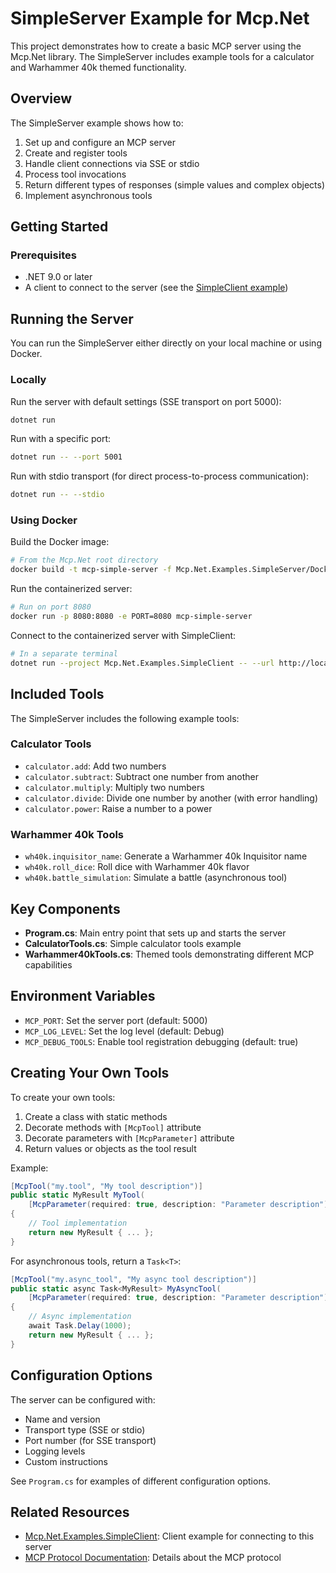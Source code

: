 # SimpleServer Example for Mcp.Net

This project demonstrates how to create a basic MCP server using the Mcp.Net library. The SimpleServer includes example tools for a calculator and Warhammer 40k themed functionality.

## Overview

The SimpleServer example shows how to:

1. Set up and configure an MCP server
2. Create and register tools
3. Handle client connections via SSE or stdio
4. Process tool invocations
5. Return different types of responses (simple values and complex objects)
6. Implement asynchronous tools

## Getting Started

### Prerequisites

- .NET 9.0 or later
- A client to connect to the server (see the [SimpleClient example](../Mcp.Net.Examples.SimpleClient))

## Running the Server

You can run the SimpleServer either directly on your local machine or using Docker.

### Locally

Run the server with default settings (SSE transport on port 5000):

```bash
dotnet run
```

Run with a specific port:

```bash
dotnet run -- --port 5001
```

Run with stdio transport (for direct process-to-process communication):

```bash
dotnet run -- --stdio
```

### Using Docker

Build the Docker image:

```bash
# From the Mcp.Net root directory
docker build -t mcp-simple-server -f Mcp.Net.Examples.SimpleServer/Dockerfile .
```

Run the containerized server:

```bash
# Run on port 8080
docker run -p 8080:8080 -e PORT=8080 mcp-simple-server
```

Connect to the containerized server with SimpleClient:

```bash
# In a separate terminal
dotnet run --project Mcp.Net.Examples.SimpleClient -- --url http://localhost:8080
```

## Included Tools

The SimpleServer includes the following example tools:

### Calculator Tools

- `calculator.add`: Add two numbers
- `calculator.subtract`: Subtract one number from another
- `calculator.multiply`: Multiply two numbers
- `calculator.divide`: Divide one number by another (with error handling)
- `calculator.power`: Raise a number to a power

### Warhammer 40k Tools

- `wh40k.inquisitor_name`: Generate a Warhammer 40k Inquisitor name
- `wh40k.roll_dice`: Roll dice with Warhammer 40k flavor
- `wh40k.battle_simulation`: Simulate a battle (asynchronous tool)

## Key Components

- **Program.cs**: Main entry point that sets up and starts the server
- **CalculatorTools.cs**: Simple calculator tools example
- **Warhammer40kTools.cs**: Themed tools demonstrating different MCP capabilities

## Environment Variables

- `MCP_PORT`: Set the server port (default: 5000)
- `MCP_LOG_LEVEL`: Set the log level (default: Debug)
- `MCP_DEBUG_TOOLS`: Enable tool registration debugging (default: true)

## Creating Your Own Tools

To create your own tools:

1. Create a class with static methods
2. Decorate methods with `[McpTool]` attribute
3. Decorate parameters with `[McpParameter]` attribute
4. Return values or objects as the tool result

Example:

```csharp
[McpTool("my.tool", "My tool description")]
public static MyResult MyTool(
    [McpParameter(required: true, description: "Parameter description")] string param1)
{
    // Tool implementation
    return new MyResult { ... };
}
```

For asynchronous tools, return a `Task<T>`:

```csharp
[McpTool("my.async_tool", "My async tool description")]
public static async Task<MyResult> MyAsyncTool(
    [McpParameter(required: true, description: "Parameter description")] string param1)
{
    // Async implementation
    await Task.Delay(1000);
    return new MyResult { ... };
}
```

## Configuration Options

The server can be configured with:

- Name and version
- Transport type (SSE or stdio)
- Port number (for SSE transport)
- Logging levels
- Custom instructions

See `Program.cs` for examples of different configuration options.

## Related Resources

- [Mcp.Net.Examples.SimpleClient](../Mcp.Net.Examples.SimpleClient): Client example for connecting to this server
- [MCP Protocol Documentation](../MCPProtocol.md): Details about the MCP protocol